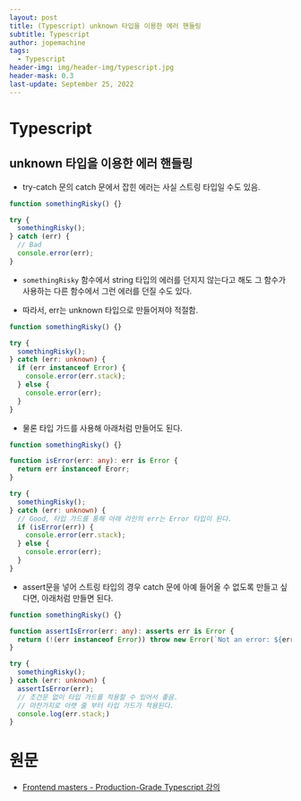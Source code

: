 ```yaml
---
layout: post
title: (Typescript) unknown 타입을 이용한 에러 핸들링
subtitle: Typescript
author: jopemachine
tags:
  - Typescript
header-img: img/header-img/typescript.jpg
header-mask: 0.3
last-update: September 25, 2022
---
```


# Typescript

## unknown 타입을 이용한 에러 핸들링

- try-catch 문의 catch 문에서 잡힌 에러는 사실 스트링 타입일 수도 있음.

```ts
function somethingRisky() {}

try {
  somethingRisky();
} catch (err) {
  // Bad
  console.error(err);
}
```

- `somethingRisky` 함수에서 string 타입의 에러를 던지지 않는다고 해도 그 함수가 사용하는 다른 함수에서 그런 에러를 던질 수도 있다.

- 따라서, err는 unknown 타입으로 만들어져야 적절함.

```ts
function somethingRisky() {}

try {
  somethingRisky();
} catch (err: unknown) {
  if (err instanceof Error) {
    console.error(err.stack);
  } else {
    console.error(err);
  }
}
```

- 물론 타입 가드를 사용해 아래처럼 만들어도 된다.

```ts
function somethingRisky() {}

function isError(err: any): err is Error {
  return err instanceof Erorr;
}

try {
  somethingRisky();
} catch (err: unknown) {
  // Good, 타입 가드를 통해 아래 라인의 err는 Error 타입이 된다.
  if (isError(err)) {
    console.error(err.stack);
  } else {
    console.error(err);
  }
}
```

- assert문을 넣어 스트링 타입의 경우 catch 문에 아예 들어올 수 없도록 만들고 싶다면, 아래처럼 만들면 된다.

```ts
function somethingRisky() {}

function assertIsError(err: any): asserts err is Error {
  return (!(err instanceof Error)) throw new Error(`Not an error: ${err}`);
}

try {
  somethingRisky();
} catch (err: unknown) {
  assertIsError(err);
  // 조건문 없이 타입 가드를 적용할 수 있어서 좋음.
  // 마찬가지로 아랫 줄 부터 타입 가드가 적용된다.
  console.log(err.stack;) 
}
```

# 원문

- [Frontend masters - Production-Grade Typescript 강의](https://frontendmasters.com/courses/production-typescript/error-handling-with-unknown/)